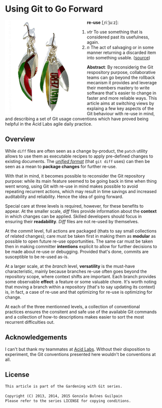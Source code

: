 Using Git to Go Forward
=======================

<img src="assets/reuse-243x310.png" alt="" align="left"/>

**re-use** [ˌriːˈjuːz]:

1. _vtr_ To use something that is considered past its usefulness, again.
2. _n_ The act of salvaging or in some manner returning a discarded item into something usable. ([source][wiktionary])

  [wiktionary]: https://en.wiktionary.org/wiki/reuse


**Abstract**: By reconsiderig the Git respository purpose, collaborative teams can go beyond the rollback mecanism it provides and leverage their members mastery to write software that's easier to change in faster and more reliable ways. This article aims at switching views by explaing a few key aspects of the Git behaviour with re-use in mind, and describing a set of Git usage conventions which have proved being helpful in the Acid Labs agile daily practice.

Overview
--------

While `diff` files are often seen as a change by-product, the `patch` utility allows to use them as executable recipes to apply pre-defined changes to existing documents. The _[unified format][unidiff]_ (that `git diff` uses) can then be seen as a mean to **package changes** for further re-use.

With that in mind, it becomes possible to reconsider the Git repository purpose: while its main feature seemed to be going back in time when thing went wrong, using Git with re-use in mind makes possible to avoid repeating recurrent actions, which may result in time savings and increased auditability and reliability. Hence the idea of going forward.

Special care at three levels is required, however, for these benefits to appear. At the smaller scale, _diff_ files provide information about the **context** in which changes can be applied. Skilled developers should focus in ensuring their **readability**. _Diff_ files are not re-used by themselves.

At the _commit_ level, full actions are packaged (thats to say small collections of related changes); care must be taken first in making them as **modular** as possible to open future re-use opportunities. The same car must be taken then in making committer **intentions** explicit to allow for further decisions to be made about re-use or debugging. Provided that's done, commits are susceptible to be re-used as-is.

At a larger scale, at the _branch_ level, **versatility** is the must-have characteristic, mainly because branches re-use often goes beyond the repository scope, where context shifts are important. Each branch provides some observable **effect**: a feature or some valuable chore. It's worth noting that moving a branch within a repository (that's to say updating its context) is, in fact, a case of re-use and that optimizing for re-use is optimizing for change.

At each of the three mentionned levels, a collection of conventional practices ensures the consitent and safe use of the available Git commands and a collection of how-to descriptions makes easier to sort the most recurrent difficulties out.

  [unidiff]: https://www.gnu.org/software/diffutils/manual/html_node/Context.html

Acknowledgements
----------------

I can't but thank my teammates at [Acid Labs](https://github.com/acidlabs). Without their disposition to experiment, the Git conventions presented here wouldn't be conventions at all.

License
-------

    This article is part of the Gardening with Git series.

    Copyright (C) 2013, 2014, 2015 Gonzalo Bulnes Guilpain
    Please refer to the series LICENSE for copying conditions.

